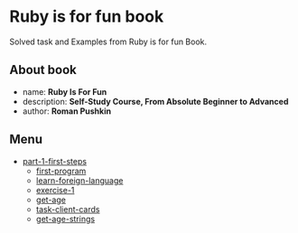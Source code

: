 # Ruby is for fun book

Solved task and Examples from Ruby is for fun Book.

## About book

- name: **Ruby Is For Fun**
- description: **Self-Study Course, From Absolute Beginner to Advanced**
- author: **Roman Pushkin**

## Menu

- [part-1-first-steps](part-1-first-steps)
    - [first-program](part-1-first-steps/first_program.rb)
    - [learn-foreign-language](part-1-first-steps/learn_foreign_language.rb)
    - [exercise-1](part-1-first-steps/exercise-1.rb)
    - [get-age](part-1-first-steps/get_age.rb)
    - [task-client-cards](part-1-first-steps/task-client-cards.rb)
    - [get-age-strings](part-1-first-steps/get_age_strings.rb)